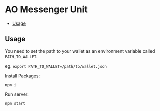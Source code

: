 # AO Messenger Unit

<!-- toc -->

- [Usage](#usage)

<!-- tocstop -->

## Usage

You need to set the path to your wallet as an environment variable called `PATH_TO_WALLET`.

eg. `export PATH_TO_WALLET=/path/to/wallet.json`

Install Packages:

`npm i`

Run server:

`npm start`